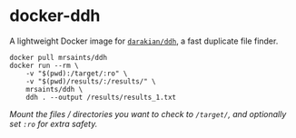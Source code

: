# docker-ddh

A lightweight Docker image for [`darakian/ddh`](https://github.com/darakian/ddh), a fast duplicate file finder.

```
docker pull mrsaints/ddh
docker run --rm \
    -v "$(pwd):/target/:ro" \
    -v "$(pwd)/results/:/results/" \
    mrsaints/ddh \
    ddh . --output /results/results_1.txt
```

_Mount the files / directories you want to check to `/target/`, and optionally set `:ro` for extra safety._
